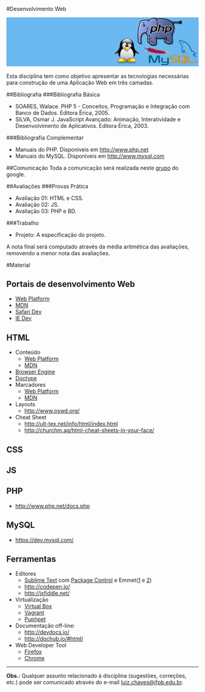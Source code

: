 #Desenvolvimento Web

![Banner da disciplina](assets/dw.png)

Esta disciplina tem como objetivo apresentar as tecnologias necessárias para construção de uma Aplicação Web em três camadas.

##Bibliografia
###Bibliografia Básica
* SOARES, Walace. PHP 5 - Conceitos, Programação e Integração com Banco de Dados. Editora Érica, 2005.
* SILVA, Osmar J. JavaScript Avançado: Animação, Interatividade e Desenvolvimento de Aplicativos. Editora Érica, 2003.

###Bibliografia Complementar
* Manuais do PHP. Disponíveis em http://www.php.net
* Manuais do MySQL. Disponíveis em http://www.mysql.com

##Comunicação
Toda a comunicação será realizada neste [grupo](https://groups.google.com/forum/#!forum/dw-2014-1) do google.

##Avaliações
###Provas Prática
* Avaliação 01: HTML e CSS.
* Avaliação 02: JS.
* Avaliação 03: PHP e BD.

###Trabalho
* Projeto: A especificação do projeto.

A nota final será computado através da média aritmética das avaliações, removendo a menor nota das avaliações.

#Material

## Portais de desenvolvimento Web

* [Web Platform](http://webplatform.org/)
* [MDN](https://developer.mozilla.org/)
* [Safari Dev](https://developer.apple.com/library/safari/navigation/)
* [IE Dev](http://msdn.microsoft.com/en-us/library/hh772374(v=vs.85).aspx)

## HTML

* Conteúdo
  * [Web Platform](http://docs.webplatform.org/wiki/html)
  * [MDN](https://developer.mozilla.org/en-US/docs/Web/HTML)
* [Browser Engine](http://en.wikipedia.org/wiki/Web_browser_engine)
* [Doctype](http://docs.webplatform.org/wiki/guides/doctypes_and_markup_styles)
* Marcadores
  * [Web Platform](http://docs.webplatform.org/wiki/html/elements)
  * [MDN](https://developer.mozilla.org/en-US/docs/Web/HTML/Element)
* Layouts
  * http://www.oswd.org/
* Cheat Sheet
  * http://ult-tex.net/info/html/index.html
  * http://churchm.ag/html-cheat-sheets-in-your-face/
 
## CSS

## JS

## PHP

* http://www.php.net/docs.php

## MySQL

* https://dev.mysql.com/

## Ferramentas

* Editores
  * [Sublime Text](http://www.sublimetext.com/) com [Package Control](https://sublime.wbond.net/) e Emmet([1](http://emmet.io/) e [2](http://docs.emmet.io/cheat-sheet/))
  * http://codepen.io/
  * http://jsfiddle.net/
* Virtualização
  * [Virtual Box](https://www.virtualbox.org/)
  * [Vagrant](http://www.vagrantup.com/)
  * [Puphpet](https://puphpet.com/)
* Documentação off-line:
  * http://devdocs.io/
  * http://dochub.io/#html/
* Web Developer Tool 
  * [Firefox](https://developer.mozilla.org/en-US/docs/Tools)
  * [Chrome](https://developers.google.com/chrome-developer-tools/)

---
**Obs.**: Qualquer assunto relacionado à disciplina (sugestões, correções, etc.) pode ser comunicado através do e-mail luiz.chaves@ifpb.edu.br.
